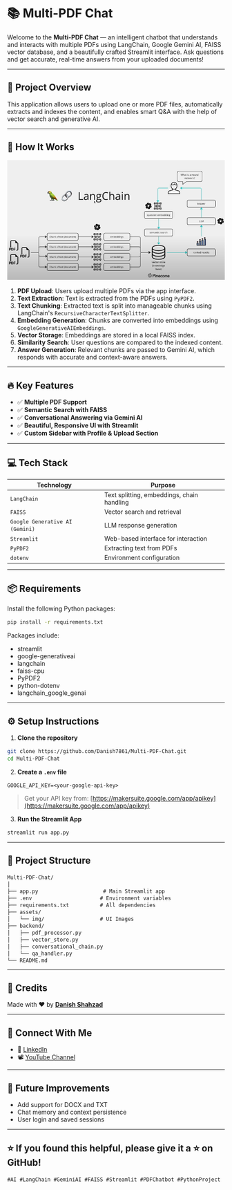# 📚 Multi-PDF Chat 

Welcome to the **Multi-PDF Chat** — an intelligent chatbot that understands and interacts with multiple PDFs using LangChain, Google Gemini AI, FAISS vector database, and a beautifully crafted Streamlit interface. Ask questions and get accurate, real-time answers from your uploaded documents!

---

## 📝 Project Overview

This application allows users to upload one or more PDF files, automatically extracts and indexes the content, and enables smart Q\&A with the help of vector search and generative AI.

---

## 🧠 How It Works

![Architecture Diagram](assets/img/design.png)

1. **PDF Upload**: Users upload multiple PDFs via the app interface.
2. **Text Extraction**: Text is extracted from the PDFs using `PyPDF2`.
3. **Text Chunking**: Extracted text is split into manageable chunks using LangChain's `RecursiveCharacterTextSplitter`.
4. **Embedding Generation**: Chunks are converted into embeddings using `GoogleGenerativeAIEmbeddings`.
5. **Vector Storage**: Embeddings are stored in a local FAISS index.
6. **Similarity Search**: User questions are compared to the indexed content.
7. **Answer Generation**: Relevant chunks are passed to Gemini AI, which responds with accurate and context-aware answers.

---

## 🔥 Key Features

* ✅ **Multiple PDF Support**
* ✅ **Semantic Search with FAISS**
* ✅ **Conversational Answering via Gemini AI**
* ✅ **Beautiful, Responsive UI with Streamlit**
* ✅ **Custom Sidebar with Profile & Upload Section**

---

## 💻 Tech Stack

| Technology                      | Purpose                                    |
| ------------------------------- | ------------------------------------------ |
| `LangChain`                     | Text splitting, embeddings, chain handling |
| `FAISS`                         | Vector search and retrieval                |
| `Google Generative AI (Gemini)` | LLM response generation                    |
| `Streamlit`                     | Web-based interface for interaction        |
| `PyPDF2`                        | Extracting text from PDFs                  |
| `dotenv`                        | Environment configuration                  |

---

## 📦 Requirements

Install the following Python packages:

```bash
pip install -r requirements.txt
```

Packages include:

* streamlit
* google-generativeai
* langchain
* faiss-cpu
* PyPDF2
* python-dotenv
* langchain\_google\_genai

---

## ⚙️ Setup Instructions

1. **Clone the repository**

```bash
git clone https://github.com/Danish7861/Multi-PDF-Chat.git
cd Multi-PDF-Chat
```

2. **Create a `.env` file**

```env
GOOGLE_API_KEY=<your-google-api-key>
```

> Get your API key from: [https://makersuite.google.com/app/apikey](https://makersuite.google.com/app/apikey)

3. **Run the Streamlit App**

```bash
streamlit run app.py
```

---

## 📁 Project Structure

```
Multi-PDF-Chat/
│
├── app.py                     # Main Streamlit app
├── .env                      # Environment variables
├── requirements.txt          # All dependencies
├── assets/
│   └── img/                  # UI Images
├── backend/
│   ├── pdf_processor.py      
│   ├── vector_store.py
│   ├── conversational_chain.py      
│   └── qa_handler.py        
└── README.md
```

---

## 🙌 Credits

Made with ❤️ by [**Danish Shahzad**](https://github.com/Danish7861)

---

## 📢 Connect With Me

* 🔗 [LinkedIn](https://www.linkedin.com/in/danishshahzad17)
* 📽️ [YouTube Channel](https://www.youtube.com/@DanishShahzadAI)

---

## 🧠 Future Improvements

* Add support for DOCX and TXT
* Chat memory and context persistence
* User login and saved sessions

---

## ⭐️ If you found this helpful, please give it a ⭐️ on GitHub!

```
#AI #LangChain #GeminiAI #FAISS #Streamlit #PDFChatbot #PythonProject
```
